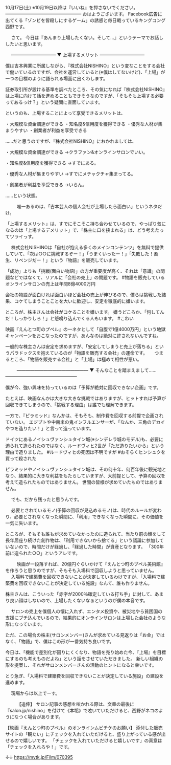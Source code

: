 10月17日(土) ※10月19日以降は『いいね』を押さないでください。
━━━━━━━━━━━━━━━━━
おはようございます。
Facebook広告に出てくる「ゾンビを皆殺しにするゲーム」の誘惑と毎日戦っているキングコング西野です。

　
さて。
今日は『あんまり上場したくない。そして…』というテーマでお話ししたいと思います。

　
━━━━━━━━━━
▼ 上場するメリット
━━━━━━━━━━

僕は吉本興業に所属しながら、『株式会社NISHINO』という変なことをする会社で働いているのですが、会社を運営していると(※僕はしてないけど)、「上場」が一つの目標のように語られる場面に出くわします。

証券取引所が設ける基準を調べたところ、その気になれば『株式会社NISHINO』は上場に向けて話を進めることもできそうなのですが、「そもそも上場する必要ってあるっけ？」という疑問に直面しています。

というのも、上場することによって享受できるメリットは、

・大規模な資金調達ができる
・知名度&信用度を獲得できる
・優秀な人材が集まりやすい
・創業者が利益を享受できる

……だと思うのですが、『株式会社NISHINO』におかれましては、

・大規模な資金調達ができる
→クラファン&オンラインサロンでいい。

・知名度&信用度を獲得できる
→すでにある。

・優秀な人材が集まりやすい
→すでにメチャクチャ集まってる。

・創業者が利益を享受できる
→いらん。

……という状態。

　
　
唯一あるのは、「吉本芸人の個人会社が上場したら面白い」というネタだけ。

「上場するメリット」は、すでにそこそこ持ち合わせているので、やっぱり気になるのは「上場するデメリット」で、「株主に口を挟まれる」は、どう考えたってツライっす。

　
株式会社NISHINOは「自社が抱える多くのメインコンテンツ」を無料で提供していて、「次は○○に挑戦するぞー！」「うまくいったー！」「失敗した！畜生、リベンジだー！」という『物語』を販売しています。

「成功」よりも「挑戦(面白い物語)」の方が重要度が高く、それは「意識」の問題などではなくて、リアルに「会社の売上」の問題です。
#物語を販売しているオンラインサロンの売上は年間8億4000万円

会社の物語が面白ければ面白いほど会社の売上が伸びるので、僕らは挑戦した結果、コケてしまうことことを大いに歓迎し、安定を徹底的に嫌います。

ところが、株主さんは会社がコケることを嫌います。
嫌うどころか、「何してんだ！しっかりしろ！」と怒鳴り込んでくる人もいます。
#こわい

映画『えんとつ町のプペル』の一ネタとして「自腹で1億4000万円」という地獄キャンペーンをおこなったのですが、あんなのは絶対に許されないんですね。

一般的な株主さんは安定を求めますが、「安定してしまうと売上が落ちる」というパラドックスを抱えているのが「物語を販売する会社」の運命です。
　
つまるところ、「物語を販売する会社」と「上場」は極めて相性が悪い。

　
　
━━━━━━━━━━━━━━━━
▼ そんなことを踏まえまして……
━━━━━━━━━━━━━━━━

僕が今、強い興味を持っているのは「予算が絶対に回収できない企画」です。

たとえば、映画なんかは大きな大きな挑戦ではありますが、ヒットすれば予算が回収できてしまうので、「挑戦する理由」は誰でも理解できます。

一方で、『ピラミッド』なんかは、そもそも、制作費を回収する前提で企画されていない。
エジプトや中南米の鬼インフルエンサーが、「なんか、三角のデカイやつを造りたい！」と言って造っています。

ドイツにあるノイシュヴァンシュタイン城(※シンデレラ城のモデル)も、必要に迫られて造られたのではなく、ルードヴィヒ2世が「ただ造りたいから」という理由で造りました。
#ルードヴィヒの死因は不明ですが
#おそらくヒンシュクを買って殺された

ピラミッドやノイシュヴァンシュタイン城は、その何十年、何百年後に観光地となり、結果的に大きな利益をもたらしていますが、大前提として、予算の回収を考えて造られたものではありません。
世間の皆様が求めていたものではありません。

　
でも、だから残ったと思うんです。

　
必要とされているモノ(予算の回収が見込めるモノ)は、時代のルールが変わり、必要とされなくなった瞬間に、「利用」できなくなった瞬間に、その価値を一気に失います。

ところが、そもそも誰もが求めていなかったのに造られて、当たり前の顔をして長年居座り続けた創作物は、「利用できないから捨てる」という議論に参加していないので、時間だけが経過し、「経過した時間」が資産となります。
「300年前に造られた○○」というアレです。

　
　
映画が一段落すれば、20億円ぐらいかけて『えんとつ町のプペル美術館』を作ろうと思うのですが、そもそも入場料で回収しようと思っていません。
　
入場料で建築費を回収できないことが決定しているわけですが、「入場料で建築費を回収できないことが決定している施設」なんて、誰も作りません。

株主さんは、こういった「赤字が2000％確定している打ち手」に対して、あまり良い顔はしないので、上場したくないなぁというのが僕の本音です。

　
サロンの売上を僕個人の懐に入れず、エンタメ投資や、被災地やら貧困国の支援にブチ込んでいるので、結果的にオンラインサロンは上場した会社のような形になっています。

ただ、この場合の株主(サロンメンバー)さんが求めている見返りは「お金」ではなく、「物語」で、僕はこの形が一番気持ち良いです。

今日は、「機能で差別化が図りにくくなり、物語を売り始めた今、『上場』を目標にするのも考えものだよね」という話をさせていただきました。
新しい組織の形を提案し、それがサロンメンバーさんの活動のヒントになると幸いです。

とり急ぎ、「入場料で建築費を回収できないことが決定している施設」の建設を進めます。

　
現場からは以上でーす。

　
　
【追伸】
サロン記事の感想を呟かれる際は、文章の最後に『salon.jp/nishino』を付けて《本垢》で呟いていただけると、西野がネコのようになつく場合があります。

【映画『えんとつ町のプペル』のオンラインムビチケのお願い】
添付した販売サイトの「観たい」にチェックを入れていただけると、盛り上がっている感が出せるので嬉しいです。
「チェックを入れていただけると嬉しいです」の真意は「チェックを入れろや！」です。

↓↓
https://mvtk.jp/Film/070395
